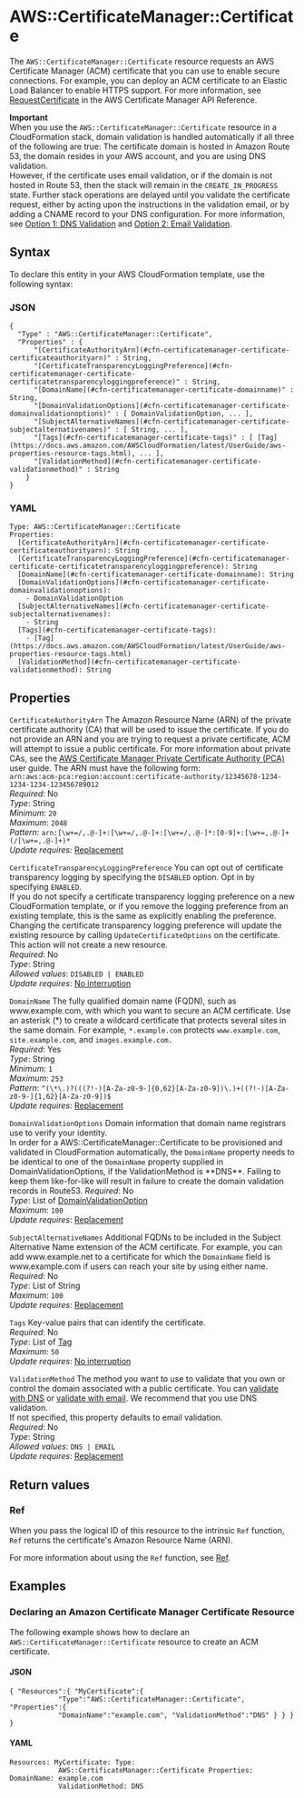# AWS::CertificateManager::Certificate<a name="aws-resource-certificatemanager-certificate"></a>

The `AWS::CertificateManager::Certificate` resource requests an AWS Certificate Manager \(ACM\) certificate that you can use to enable secure connections\. For example, you can deploy an ACM certificate to an Elastic Load Balancer to enable HTTPS support\. For more information, see [RequestCertificate](https://docs.aws.amazon.com/acm/latest/APIReference/API_RequestCertificate.html) in the AWS Certificate Manager API Reference\.

**Important**  
When you use the `AWS::CertificateManager::Certificate` resource in a CloudFormation stack, domain validation is handled automatically if all three of the following are true: The certificate domain is hosted in Amazon Route 53, the domain resides in your AWS account, and you are using DNS validation\.  
However, if the certificate uses email validation, or if the domain is not hosted in Route 53, then the stack will remain in the `CREATE_IN_PROGRESS` state\. Further stack operations are delayed until you validate the certificate request, either by acting upon the instructions in the validation email, or by adding a CNAME record to your DNS configuration\. For more information, see [Option 1: DNS Validation](https://docs.aws.amazon.com/acm/latest/userguide/dns-validation.html) and [Option 2: Email Validation](https://docs.aws.amazon.com/acm/latest/userguide/email-validation.html)\.

## Syntax<a name="aws-resource-certificatemanager-certificate-syntax"></a>

To declare this entity in your AWS CloudFormation template, use the following syntax:

### JSON<a name="aws-resource-certificatemanager-certificate-syntax.json"></a>

```
{
  "Type" : "AWS::CertificateManager::Certificate",
  "Properties" : {
      "[CertificateAuthorityArn](#cfn-certificatemanager-certificate-certificateauthorityarn)" : String,
      "[CertificateTransparencyLoggingPreference](#cfn-certificatemanager-certificate-certificatetransparencyloggingpreference)" : String,
      "[DomainName](#cfn-certificatemanager-certificate-domainname)" : String,
      "[DomainValidationOptions](#cfn-certificatemanager-certificate-domainvalidationoptions)" : [ DomainValidationOption, ... ],
      "[SubjectAlternativeNames](#cfn-certificatemanager-certificate-subjectalternativenames)" : [ String, ... ],
      "[Tags](#cfn-certificatemanager-certificate-tags)" : [ [Tag](https://docs.aws.amazon.com/AWSCloudFormation/latest/UserGuide/aws-properties-resource-tags.html), ... ],
      "[ValidationMethod](#cfn-certificatemanager-certificate-validationmethod)" : String
    }
}
```

### YAML<a name="aws-resource-certificatemanager-certificate-syntax.yaml"></a>

```
Type: AWS::CertificateManager::Certificate
Properties: 
  [CertificateAuthorityArn](#cfn-certificatemanager-certificate-certificateauthorityarn): String
  [CertificateTransparencyLoggingPreference](#cfn-certificatemanager-certificate-certificatetransparencyloggingpreference): String
  [DomainName](#cfn-certificatemanager-certificate-domainname): String
  [DomainValidationOptions](#cfn-certificatemanager-certificate-domainvalidationoptions): 
    - DomainValidationOption
  [SubjectAlternativeNames](#cfn-certificatemanager-certificate-subjectalternativenames): 
    - String
  [Tags](#cfn-certificatemanager-certificate-tags): 
    - [Tag](https://docs.aws.amazon.com/AWSCloudFormation/latest/UserGuide/aws-properties-resource-tags.html)
  [ValidationMethod](#cfn-certificatemanager-certificate-validationmethod): String
```

## Properties<a name="aws-resource-certificatemanager-certificate-properties"></a>

`CertificateAuthorityArn`  <a name="cfn-certificatemanager-certificate-certificateauthorityarn"></a>
The Amazon Resource Name \(ARN\) of the private certificate authority \(CA\) that will be used to issue the certificate\. If you do not provide an ARN and you are trying to request a private certificate, ACM will attempt to issue a public certificate\. For more information about private CAs, see the [ AWS Certificate Manager Private Certificate Authority \(PCA\)](https://docs.aws.amazon.com/acm-pca/latest/userguide/PcaWelcome.html) user guide\. The ARN must have the following form:   
 `arn:aws:acm-pca:region:account:certificate-authority/12345678-1234-1234-1234-123456789012`   
*Required*: No  
*Type*: String  
*Minimum*: `20`  
*Maximum*: `2048`  
*Pattern*: `arn:[\w+=/,.@-]+:[\w+=/,.@-]+:[\w+=/,.@-]*:[0-9]+:[\w+=,.@-]+(/[\w+=,.@-]+)*`  
*Update requires*: [Replacement](https://docs.aws.amazon.com/AWSCloudFormation/latest/UserGuide/using-cfn-updating-stacks-update-behaviors.html#update-replacement)

`CertificateTransparencyLoggingPreference`  <a name="cfn-certificatemanager-certificate-certificatetransparencyloggingpreference"></a>
You can opt out of certificate transparency logging by specifying the `DISABLED` option\. Opt in by specifying `ENABLED`\.  
If you do not specify a certificate transparency logging preference on a new CloudFormation template, or if you remove the logging preference from an existing template, this is the same as explicitly enabling the preference\.  
Changing the certificate transparency logging preference will update the existing resource by calling `UpdateCertificateOptions` on the certificate\. This action will not create a new resource\.  
*Required*: No  
*Type*: String  
*Allowed values*: `DISABLED | ENABLED`  
*Update requires*: [No interruption](https://docs.aws.amazon.com/AWSCloudFormation/latest/UserGuide/using-cfn-updating-stacks-update-behaviors.html#update-no-interrupt)

`DomainName`  <a name="cfn-certificatemanager-certificate-domainname"></a>
The fully qualified domain name \(FQDN\), such as www\.example\.com, with which you want to secure an ACM certificate\. Use an asterisk \(\*\) to create a wildcard certificate that protects several sites in the same domain\. For example, `*.example.com` protects `www.example.com`, `site.example.com`, and `images.example.com.`   
*Required*: Yes  
*Type*: String  
*Minimum*: `1`  
*Maximum*: `253`  
*Pattern*: `^(\*\.)?(((?!-)[A-Za-z0-9-]{0,62}[A-Za-z0-9])\.)+((?!-)[A-Za-z0-9-]{1,62}[A-Za-z0-9])$`  
*Update requires*: [Replacement](https://docs.aws.amazon.com/AWSCloudFormation/latest/UserGuide/using-cfn-updating-stacks-update-behaviors.html#update-replacement)

`DomainValidationOptions`  <a name="cfn-certificatemanager-certificate-domainvalidationoptions"></a>
Domain information that domain name registrars use to verify your identity\.  
In order for a AWS::CertificateManager::Certificate to be provisioned and validated in CloudFormation automatically, the `DomainName` property needs to be identical to one of the `DomainName` property supplied in DomainValidationOptions, if the ValidationMethod is \*\*DNS\*\*\. Failing to keep them like\-for\-like will result in failure to create the domain validation records in Route53\.
*Required*: No  
*Type*: List of [DomainValidationOption](aws-properties-certificatemanager-certificate-domainvalidationoption.md)  
*Maximum*: `100`  
*Update requires*: [Replacement](https://docs.aws.amazon.com/AWSCloudFormation/latest/UserGuide/using-cfn-updating-stacks-update-behaviors.html#update-replacement)

`SubjectAlternativeNames`  <a name="cfn-certificatemanager-certificate-subjectalternativenames"></a>
Additional FQDNs to be included in the Subject Alternative Name extension of the ACM certificate\. For example, you can add www\.example\.net to a certificate for which the `DomainName` field is www\.example\.com if users can reach your site by using either name\.  
*Required*: No  
*Type*: List of String  
*Maximum*: `100`  
*Update requires*: [Replacement](https://docs.aws.amazon.com/AWSCloudFormation/latest/UserGuide/using-cfn-updating-stacks-update-behaviors.html#update-replacement)

`Tags`  <a name="cfn-certificatemanager-certificate-tags"></a>
Key\-value pairs that can identify the certificate\.  
*Required*: No  
*Type*: List of [Tag](https://docs.aws.amazon.com/AWSCloudFormation/latest/UserGuide/aws-properties-resource-tags.html)  
*Maximum*: `50`  
*Update requires*: [No interruption](https://docs.aws.amazon.com/AWSCloudFormation/latest/UserGuide/using-cfn-updating-stacks-update-behaviors.html#update-no-interrupt)

`ValidationMethod`  <a name="cfn-certificatemanager-certificate-validationmethod"></a>
The method you want to use to validate that you own or control the domain associated with a public certificate\. You can [validate with DNS](https://docs.aws.amazon.com/acm/latest/userguide/gs-acm-validate-dns.html) or [validate with email](https://docs.aws.amazon.com/acm/latest/userguide/gs-acm-validate-email.html)\. We recommend that you use DNS validation\.  
If not specified, this property defaults to email validation\.  
*Required*: No  
*Type*: String  
*Allowed values*: `DNS | EMAIL`  
*Update requires*: [Replacement](https://docs.aws.amazon.com/AWSCloudFormation/latest/UserGuide/using-cfn-updating-stacks-update-behaviors.html#update-replacement)

## Return values<a name="aws-resource-certificatemanager-certificate-return-values"></a>

### Ref<a name="aws-resource-certificatemanager-certificate-return-values-ref"></a>

 When you pass the logical ID of this resource to the intrinsic `Ref` function, `Ref` returns the certificate's Amazon Resource Name \(ARN\)\.

For more information about using the `Ref` function, see [Ref](https://docs.aws.amazon.com/AWSCloudFormation/latest/UserGuide/intrinsic-function-reference-ref.html)\.

## Examples<a name="aws-resource-certificatemanager-certificate--examples"></a>



### Declaring an Amazon Certificate Manager Certificate Resource<a name="aws-resource-certificatemanager-certificate--examples--Declaring_an_Amazon_Certificate_Manager_Certificate_Resource"></a>

The following example shows how to declare an `AWS::CertificateManager::Certificate` resource to create an ACM certificate\.

#### JSON<a name="aws-resource-certificatemanager-certificate--examples--Declaring_an_Amazon_Certificate_Manager_Certificate_Resource--json"></a>

```
{ "Resources":{ "MyCertificate":{
            "Type":"AWS::CertificateManager::Certificate", "Properties":{
            "DomainName":"example.com", "ValidationMethod":"DNS" } } } }
```

#### YAML<a name="aws-resource-certificatemanager-certificate--examples--Declaring_an_Amazon_Certificate_Manager_Certificate_Resource--yaml"></a>

```
Resources: MyCertificate: Type:
            AWS::CertificateManager::Certificate Properties: DomainName: example.com
            ValidationMethod: DNS
```
